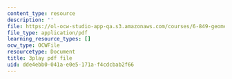 ```yaml
---
content_type: resource
description: ''
file: https://ol-ocw-studio-app-qa.s3.amazonaws.com/courses/6-849-geometric-folding-algorithms-linkages-origami-polyhedra-fall-2012/dde4ebb0041ae0e5171af4cdcbab2f66_5lO7gBJEzH4.pdf
file_type: application/pdf
learning_resource_types: []
ocw_type: OCWFile
resourcetype: Document
title: 3play pdf file
uid: dde4ebb0-041a-e0e5-171a-f4cdcbab2f66
---
```

